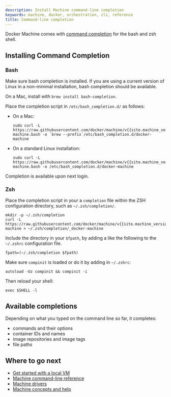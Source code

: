 ```yaml
---
description: Install Machine command-line completion
keywords: machine, docker, orchestration, cli, reference
title: Command-line completion
---
```


Docker Machine comes with [command completion](http://en.wikipedia.org/wiki/Command-line_completion)
for the bash and zsh shell.

## Installing Command Completion

### Bash

Make sure bash completion is installed. If you are using a current version of
Linux in a non-minimal installation, bash completion should be available.

On a Mac, install with `brew install bash-completion`.

Place the completion script in `/etc/bash_completion.d/` as follows:

*   On a Mac:

    ```shell
    sudo curl -L https://raw.githubusercontent.com/docker/machine/v{{site.machine_version}}/contrib/completion/bash/docker-machine.bash -o `brew --prefix`/etc/bash_completion.d/docker-machine
    ```

*   On a standard Linux installation:

    ```shell
    sudo curl -L https://raw.githubusercontent.com/docker/machine/v{{site.machine_version}}/contrib/completion/bash/docker-machine.bash -o /etc/bash_completion.d/docker-machine
    ```

Completion is available upon next login.


### Zsh

Place the completion script in your a `completion` file within the ZSH
configuration directory, such as `~/.zsh/completion/`.

```shell
mkdir -p ~/.zsh/completion
curl -L https://raw.githubusercontent.com/docker/machine/v{{site.machine_version}}/contrib/completion/zsh/_docker-machine > ~/.zsh/completion/_docker-machine
```

Include the directory in your `$fpath`, by adding a like the following to the
`~/.zshrc` configuration file.

```shell
fpath=(~/.zsh/completion $fpath)
```

Make sure `compinit` is loaded or do it by adding in `~/.zshrc`:

```shell
autoload -Uz compinit && compinit -i
```

Then reload your shell:

```shell
exec $SHELL -l
```

## Available completions

Depending on what you typed on the command line so far, it completes:

- commands and their options
- container IDs and names
- image repositories and image tags
- file paths

## Where to go next

* [Get started with a local VM](/machine/get-started.md)
* [Machine command-line reference](/machine/reference/index.md)
* [Machine drivers](/machine/drivers/index.md)
* [Machine concepts and help](/machine/concepts.md)
